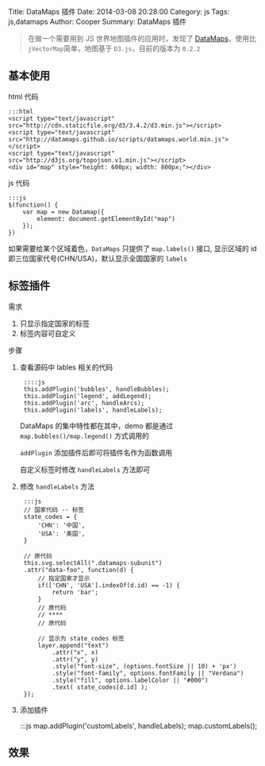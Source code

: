 Title: DataMaps 插件
Date: 2014-03-08 20:28:00
Category: js
Tags: js,datamaps
Author: Cooper
Summary: DataMaps 插件

>在做一个需要用到 JS 世界地图插件的应用时，发现了 [DataMaps](http://datamaps.github.io/)，使用比 `jVectorMap`简单，地图基于 `D3.js`，目前的版本为 `0.2.2`

## 基本使用

html 代码

    :::html
    <script type="text/javascript" src="http://cdn.staticfile.org/d3/3.4.2/d3.min.js"></script>
    <script type="text/javascript" src="http://datamaps.github.io/scripts/datamaps.world.min.js"></script>
    <script type="text/javascript" src="http://d3js.org/topojson.v1.min.js"></script>
    <div id="map" style="height: 600px; width: 800px;"></div>

js 代码

    :::js
    $(function() {
        var map = new Datamap({
            element: document.getElementById("map")
        });
    })

<script type="text/javascript" src="http://cdn.staticfile.org/jquery/2.1.0/jquery.min.js"></script>
<script type="text/javascript" src="http://cdn.staticfile.org/d3/3.4.2/d3.min.js"></script>
<script type="text/javascript" src="http://datamaps.github.io/scripts/datamaps.world.min.js"></script>
<script type="text/javascript" src="http://d3js.org/topojson.v1.min.js"></script>
<div id="map"></div>
<script type="text/javascript">
$(function() {
    var map = new Datamap({
        element: document.getElementById("map"),
        fills: {
            defaultFill: "#D0D8E3",
            top: '#FF88A0',
        },
        data: {
            CHN: { fillKey: "top" },
            USA: { fillKey: "top" },
        }
    });
})
</script>

如果需要给某个区域着色，`DataMaps` 只提供了 `map.labels()` 接口, 显示区域的 id 即三位国家代号(CHN/USA)，默认显示全国国家的 `labels`

## 标签插件

需求

1. 只显示指定国家的标签
2. 标签内容可自定义

步骤

1. 查看源码中 lables 相关的代码

        ::::js
        this.addPlugin('bubbles', handleBubbles);
        this.addPlugin('legend', addLegend);
        this.addPlugin('arc', handleArcs);
        this.addPlugin('labels', handleLabels);

    DataMaps 的集中特性都在其中，demo 都是通过 `map.bubbles()/map.legend()` 方式调用的

    `addPlugin` 添加插件后即可将插件名作为函数调用

    自定义标签时修改 `handleLabels` 方法即可

2. 修改 `handleLabels` 方法

        :::js
        // 国家代码 -- 标签
        state_codes = {
            'CHN': '中国',
            'USA': '美国',
        }

        // 原代码
        this.svg.selectAll(".datamaps-subunit")
        .attr("data-foo", function(d) {
            // 指定国家才显示
            if(['CHN', 'USA'].indexOf(d.id) == -1) {
                return 'bar';
            }
            // 原代码
            // ****
            // 原代码

            // 显示为 state_codes 标签
            layer.append("text")
                .attr("x", x)
                .attr("y", y)
                .style("font-size", (options.fontSize || 10) + 'px')
                .style("font-family", options.fontFamily || "Verdana")
                .style("fill", options.labelColor || "#000")
                .text( state_codes[d.id] );
        });

3. 添加插件

    :::js
    map.addPlugin('customLabels', handleLabels);
    map.customLabels();

## 效果

<div id="map2"></div>
<script type="text/javascript">
$(function() {
    var map = new Datamap({
        element: document.getElementById("map2"),
        fills: {
            defaultFill: "#D0D8E3",
            top: '#FF88A0',
        },
        data: {
            CHN: { fillKey: "top" },
            USA: { fillKey: "top" },
        }
    });

    var state_codes = {
        'CHN': '中国',
        'USA': '美国',
    }

    /** 自定义标签
     * 重写 datamaps.js 中的 handleLabels
     */
    function handleLabels ( layer, options ) {
        var self = map;
        options = options || {};
        var labelStartCoodinates = this.projection([-67.707617, 42.722131]);
        this.svg.selectAll(".datamaps-subunit")
        .attr("data-foo", function(d) {
            console.log(d);
            if(['USA', 'CHN'].indexOf(d.id) == -1) {
                return 'bar';
            }
            var center = self.path.centroid(d);
            var xOffset = 7.5, yOffset = 5;

            if ( ["FL", "KY", "MI"].indexOf(d.id) > -1 ) xOffset = -2.5;
            if ( d.id === "NY" ) xOffset = -1;
            if ( d.id === "MI" ) yOffset = 18;
            if ( d.id === "LA" ) xOffset = 13;

            var x,y;

            x = center[0] - xOffset;
            y = center[1] + yOffset;

            var smallStateIndex = ["VT", "NH", "MA", "RI", "CT", "NJ", "DE", "MD", "DC"].indexOf(d.id);
            if ( smallStateIndex > -1) {
            var yStart = labelStartCoodinates[1];
            x = labelStartCoodinates[0];
            y = yStart + (smallStateIndex * (2+ (options.fontSize || 12)));
            layer.append("line")
                .attr("x1", x - 3)
                .attr("y1", y - 5)
                .attr("x2", center[0])
                .attr("y2", center[1])
                .style("stroke", options.labelColor || "#000")
                .style("stroke-width", options.lineWidth || 1)
            }

            layer.append("text")
                .attr("x", x)
                .attr("y", y)
                .style("font-size", (options.fontSize || 10) + 'px')
                .style("font-family", options.fontFamily || "Verdana")
                .style("fill", options.labelColor || "#000")
                .text( state_codes[d.id] );
            return "bar";
        });
    }
    map.addPlugin('customLabels', handleLabels);
    map.customLabels();
})
</script>
